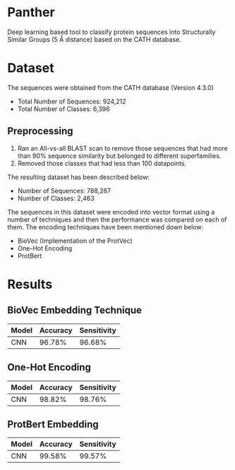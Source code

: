 # Panther

Deep learning based tool to classify protein sequences into Structurally Similar Groups (5 Å distance) based on the CATH database.

# Dataset

The sequences were obtained from the CATH database (Version 4.3.0)

- Total Number of Sequences: 924,212
- Total Number of Classes: 6,396

## Preprocessing

1. Ran an All-vs-all BLAST scan to remove those sequences that had more than 90% sequence similarity but belonged to different superfamilies.
2. Removed those classes that had less than 100 datapoints. 

The resulting dataset has been described below:

- Number of Sequences: 788,287
- Number of Classes: 2,463

The sequences in this dataset were encoded into vector format using a number of techniques and then the performance was compared on each of them. The encoding techniques have been mentioned down below:

- BioVec (Implementation of the ProtVec)
- One-Hot Encoding
- ProtBert 

# Results

## BioVec Embedding Technique

| Model      | Accuracy | Sensitivity | 
| ----------- | ----------- | ----------- |
| CNN   | 96.78%        | 96.68%        |

## One-Hot Encoding

| Model      | Accuracy | Sensitivity | 
| ----------- | ----------- | ----------- |
| CNN   | 98.82%        | 98.76%        |

## ProtBert Embedding

| Model      | Accuracy | Sensitivity | 
| ----------- | ----------- | ----------- |
| CNN   | 99.58%        | 99.57%        |
